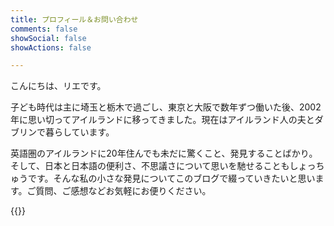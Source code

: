 ```yaml
---
title: プロフィール＆お問い合わせ
comments: false
showSocial: false
showActions: false

---
```

こんにちは、リエです。

子ども時代は主に埼玉と栃木で過ごし、東京と大阪で数年ずつ働いた後、2002年に思い切ってアイルランドに移ってきました。現在はアイルランド人の夫とダブリンで暮らしています。

英語圏のアイルランドに20年住んでも未だに驚くこと、発見することばかり。そして、日本と日本語の便利さ、不思議さについて思いを馳せることもしょっちゅうです。そんな私の小さな発見についてこのブログで綴っていきたいと思います。ご質問、ご感想などお気軽にお便りください。

{{<contactform>}}